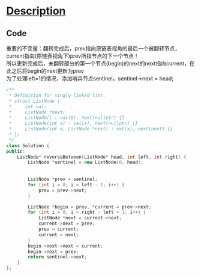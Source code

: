 # [Description](https://leetcode.cn/problems/reverse-linked-list-ii/description/)

## Code

重要的不变量：翻转完成后，prev指向原链表视角的最后一个被翻转节点，current指向(原链表视角下)prev所指节点的下一个节点！  
所以更新完成后，未翻转部分的第一个节点(begin)的next的next指向current，在此之后将begin的next更新为prev  
为了处理left=1的情况，添加哨兵节点sentinel，sentinel->next = head;

```cpp
/**
 * Definition for singly-linked list.
 * struct ListNode {
 *     int val;
 *     ListNode *next;
 *     ListNode() : val(0), next(nullptr) {}
 *     ListNode(int x) : val(x), next(nullptr) {}
 *     ListNode(int x, ListNode *next) : val(x), next(next) {}
 * };
 */
class Solution {
public:
    ListNode* reverseBetween(ListNode* head, int left, int right) {
        ListNode *sentinel = new ListNode(0, head);
        
 
        ListNode *prev = sentinel;
        for (int i = 0; i < left - 1; i++) {
            prev = prev->next;
        }

        ListNode *begin = prev, *current = prev->next;
        for (int i = 0; i < right - left + 1; i++) {
            ListNode *next = current->next;
            current->next = prev;
            prev = current;
            current = next;
        }
        begin->next->next = current;
        begin->next = prev;
        return sentinel->next;
    }
};
```
